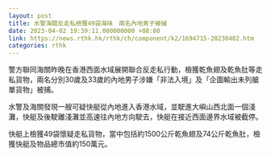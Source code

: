 ```yaml
---
layout: post
title: 水警海關反走私檢獲49袋海味　兩名內地男子被捕
date: 2023-04-02 19:39:11.000000000 +08:00
link: https://news.rthk.hk/rthk/ch/component/k2/1694715-20230402.htm
categories: rthk
---
```


警方聯同海關昨晚在香港西面水域展開聯合反走私行動，檢獲乾魚翅及乾魚肚等走私貨物，兩名分別30歲及33歲的內地男子涉嫌「非法入境」及「企圖輸出未列艙單貨物」被捕。

水警及海關發現一艘可疑快艇從內地進入香港水域，並駛進大嶼山西北面一個淺灘，快艇及後駛離淺灘並高速往內地方向駛去，快艇在接近西面邊界水域被截停。

快艇上檢獲49袋懷疑走私貨物，當中包括約1500公斤乾魚翅及74公斤乾魚肚，檢獲快艇及物品總市值約150萬元。
